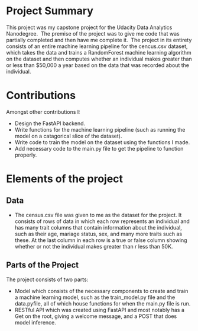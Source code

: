 # Project Summary
This project was my capstone project for the Udacity Data Analytics Nanodegree. 
The premise of the project was to give me code that was partially completed and then have me complete it. 
The project in its entirety consists of an entire machine learning pipeline for the cencus.csv dataset, which takes the data and trains a RandomForest machine learning algorithm on the dataset and then computes whether an individual makes greater than or less than $50,000 a year based on the data that was recorded about the individual.



# Contributions 
Amongst other contributions I:
* Design the FastAPI backend.
* Write functions for the machine learning pipeline (such as running the model on a catagorical slice of the dataset).
* Write code to train the model on the dataset using the functions I made.
* Add necessary code to the main.py file to get the pipeline to function properly.



# Elements of the project

## Data
* The census.csv file was given to me as the dataset for the project. It consists of rows of data in which each row represents an individual and has many trait columns that contain information about the individual, such as their age, mariage status, sex, and many more traits such as these. At the last column in each row is a true or false column showing whether or not the individual makes greater than r less than 50K.


## Parts of the Project
The project consists of two parts:
* Model which consists of the necessary components to create and train a machine learning model, such as the train_model.py file and the 
 data.pyfile, all of which house functions for when the main.py file is run.
* RESTful API which was created using FastAPI and most notably has a Get on the root, giving a welcome message, and a POST that does model inference.

